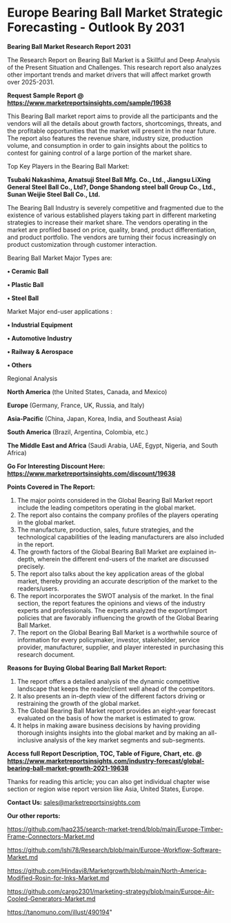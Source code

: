 # Europe Bearing Ball Market Strategic Forecasting - Outlook By 2031

<strong>Bearing Ball Market Research Report 2031</strong>

The Research Report on Bearing Ball Market is a Skillful and Deep Analysis of the Present Situation and Challenges. This research report also analyzes other important trends and market drivers that will affect market growth over 2025-2031.

<strong>Request Sample Report @ <a href=https://www.marketreportsinsights.com/sample/19638>https://www.marketreportsinsights.com/sample/19638</a></strong>

This Bearing Ball market report aims to provide all the participants and the vendors will all the details about growth factors, shortcomings, threats, and the profitable opportunities that the market will present in the near future. The report also features the revenue share, industry size, production volume, and consumption in order to gain insights about the politics to contest for gaining control of a large portion of the market share.

Top Key Players in the Bearing Ball Market:

<strong>Tsubaki Nakashima, Amatsuji Steel Ball Mfg. Co., Ltd., Jiangsu LiXing General Steel Ball Co., Ltd?, Donge Shandong steel ball Group Co., Ltd., Sunan Weijie Steel Ball Co., Ltd.</strong>

The Bearing Ball Industry is severely competitive and fragmented due to the existence of various established players taking part in different marketing strategies to increase their market share. The vendors operating in the market are profiled based on price, quality, brand, product differentiation, and product portfolio. The vendors are turning their focus increasingly on product customization through customer interaction.

Bearing Ball Market Major Types are:

<strong>• Ceramic Ball

• Plastic Ball

• Steel Ball</strong>

Market Major end-user applications :

<strong>• Industrial Equipment

• Automotive Industry

• Railway & Aerospace

• Others</strong>

Regional Analysis

</u><strong><b>North America</b></strong> (the United States, Canada, and Mexico)

<strong><b>Europe </b></strong>(Germany, France, UK, Russia, and Italy)

<strong><b>Asia-Pacific</b></strong> (China, Japan, Korea, India, and Southeast Asia)

<strong><b>South America</b></strong> (Brazil, Argentina, Colombia, etc.)

<strong><b>The Middle East and Africa</b></strong> (Saudi Arabia, UAE, Egypt, Nigeria, and South Africa)

<strong>Go For Interesting Discount Here: <a href=https://www.marketreportsinsights.com/discount/19638>https://www.marketreportsinsights.com/discount/19638</a></strong>

<strong>Points Covered in The Report:</strong>
<ol>
  <li>The major points considered in the Global Bearing Ball Market report include the leading competitors operating in the global market.</li>
  <li>The report also contains the company profiles of the players operating in the global market.</li>
  <li>The manufacture, production, sales, future strategies, and the technological capabilities of the leading manufacturers are also included in the report.</li>
  <li>The growth factors of the Global Bearing Ball Market are explained in-depth, wherein the different end-users of the market are discussed precisely.</li>
  <li>The report also talks about the key application areas of the global market, thereby providing an accurate description of the market to the readers/users.</li>
  <li>The report incorporates the SWOT analysis of the market. In the final section, the report features the opinions and views of the industry experts and professionals. The experts analyzed the export/import policies that are favorably influencing the growth of the Global Bearing Ball Market.</li>
  <li>The report on the Global Bearing Ball Market is a worthwhile source of information for every policymaker, investor, stakeholder, service provider, manufacturer, supplier, and player interested in purchasing this research document.</li>
</ol>
<strong>Reasons for Buying Global Bearing Ball Market Report:</strong>

<ol>
  <li>The report offers a detailed analysis of the dynamic competitive landscape that keeps the reader/client well ahead of the competitors.</li>
  <li>It also presents an in-depth view of the different factors driving or restraining the growth of the global market.</li>
  <li>The Global Bearing Ball Market report provides an eight-year forecast evaluated on the basis of how the market is estimated to grow.</li>
  <li>It helps in making aware business decisions by having providing thorough insights insights into the global market and by making an all-inclusive analysis of the key market segments and sub-segments.</li>
</ol>
<strong>Access full Report Description, TOC, Table of Figure, Chart, etc. @ <a href=https://www.marketreportsinsights.com/industry-forecast/global-bearing-ball-market-growth-2021-19638>https://www.marketreportsinsights.com/industry-forecast/global-bearing-ball-market-growth-2021-19638</a></strong>


Thanks for reading this article; you can also get individual chapter wise section or region wise report version like Asia, United States, Europe.

<strong>Contact Us:</strong>
sales@marketreportsinsights.com

<strong>Our other reports:</strong>

<a href=https://github.com/haq235/search-market-trend/blob/main/Europe-Timber-Frame-Connectors-Market.md>https://github.com/haq235/search-market-trend/blob/main/Europe-Timber-Frame-Connectors-Market.md</a>

<a href=https://github.com/Ishi78/Research/blob/main/Europe-Workflow-Software-Market.md>https://github.com/Ishi78/Research/blob/main/Europe-Workflow-Software-Market.md</a>

<a href=https://github.com/Hindavi8/Marketgrowth/blob/main/North-America-Modified-Rosin-for-Inks-Market.md>https://github.com/Hindavi8/Marketgrowth/blob/main/North-America-Modified-Rosin-for-Inks-Market.md</a>

<a href=https://github.com/cargo2301/marketing-strategy/blob/main/Europe-Air-Cooled-Generators-Market.md>https://github.com/cargo2301/marketing-strategy/blob/main/Europe-Air-Cooled-Generators-Market.md</a>

<a href=https://tanomuno.com/illust/490194>https://tanomuno.com/illust/490194</a>"
